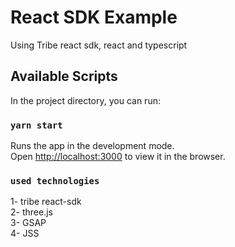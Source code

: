 # React SDK Example

Using Tribe react sdk, react and typescript

## Available Scripts

In the project directory, you can run:

### `yarn start`

Runs the app in the development mode.\
Open [http://localhost:3000](http://localhost:3000) to view it in the browser.

### `used technologies`

1- tribe react-sdk\
2- three.js\
3- GSAP\
4- JSS
